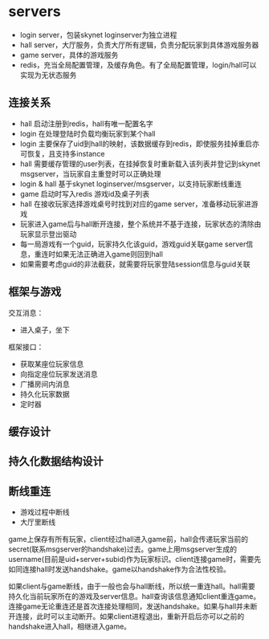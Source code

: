 # servers

* login server，包装skynet loginserver为独立进程
* hall server，大厅服务，负责大厅所有逻辑，负责分配玩家到具体游戏服务器
* game server，具体的游戏服务
* redis，充当全局配置管理，及缓存角色。有了全局配置管理，login/hall可以实现为无状态服务

## 连接关系

* hall 启动注册到redis，hall有唯一配置名字
* login 在处理登陆时负载均衡玩家到某个hall
* login 主要保存了uid到hall的映射，该数据缓存到redis，即使服务挂掉重启亦可恢复，且支持多instance
* hall 需要缓存管理的user列表，在挂掉恢复时重新载入该列表并登记到skynet msgserver，当玩家自主重登时可以正确处理
* login & hall 基于skynet loginserver/msgserver，以支持玩家断线重连
* game 启动时写入redis 游戏id及桌子列表
* hall 在接收玩家选择游戏桌号时找到对应的game server，准备移动玩家进游戏
* 玩家进入game后与hall断开连接，整个系统并不基于连接，玩家状态的清除由玩家显示登出驱动
* 每一局游戏有一个guid，玩家持久化该guid，游戏guid关联game server信息，重连时如果无法正确进入game则回到hall
* 如果需要考虑guid的非法截获，就需要将玩家登陆session信息与guid关联

## 框架与游戏

交互消息：

* 进入桌子，坐下

框架接口：

* 获取某座位玩家信息
* 向指定座位玩家发送消息
* 广播房间内消息
* 持久化玩家数据
* 定时器

## 缓存设计

## 持久化数据结构设计

## 断线重连

* 游戏过程中断线
* 大厅里断线

game上保存有所有玩家，client经过hall进入game前，hall会传递玩家当前的secret(联系msgserver的handshake)过去。game上用msgserver生成的username(目前是uid+server+subid)作为玩家标识。client连接game时，需要先如同连接hall时发送handshake。game以handshake作为合法性校验。

如果client与game断线，由于一般也会与hall断线，所以统一重连hall。hall需要持久化当前玩家所在的游戏及server信息。hall查询该信息通知client重连game。连接game无论重连还是首次连接处理相同，发送handshake。如果与hall并未断开连接，此时可以主动断开。如果client进程退出，重新开启后亦可以之前的handshake进入hall，相继进入game。





